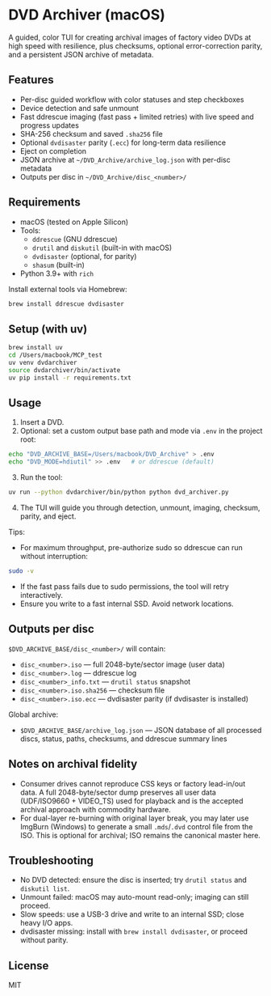 # DVD Archiver (macOS)

A guided, color TUI for creating archival images of factory video DVDs at high speed with resilience, plus checksums, optional error-correction parity, and a persistent JSON archive of metadata.

## Features

- Per-disc guided workflow with color statuses and step checkboxes
- Device detection and safe unmount
- Fast ddrescue imaging (fast pass + limited retries) with live speed and progress updates
- SHA-256 checksum and saved `.sha256` file
- Optional `dvdisaster` parity (`.ecc`) for long-term data resilience
- Eject on completion
- JSON archive at `~/DVD_Archive/archive_log.json` with per-disc metadata
- Outputs per disc in `~/DVD_Archive/disc_<number>/`

## Requirements

- macOS (tested on Apple Silicon)
- Tools:
  - `ddrescue` (GNU ddrescue)
  - `drutil` and `diskutil` (built-in with macOS)
  - `dvdisaster` (optional, for parity)
  - `shasum` (built-in)
- Python 3.9+ with `rich`

Install external tools via Homebrew:
```bash
brew install ddrescue dvdisaster
```

## Setup (with uv)

```bash
brew install uv
cd /Users/macbook/MCP_test
uv venv dvdarchiver
source dvdarchiver/bin/activate
uv pip install -r requirements.txt
```

## Usage

1) Insert a DVD.
2) Optional: set a custom output base path and mode via `.env` in the project root:
```bash
echo "DVD_ARCHIVE_BASE=/Users/macbook/DVD_Archive" > .env
echo "DVD_MODE=hdiutil" >> .env   # or ddrescue (default)
```
3) Run the tool:
```bash
uv run --python dvdarchiver/bin/python python dvd_archiver.py
```
4) The TUI will guide you through detection, unmount, imaging, checksum, parity, and eject.

Tips:
- For maximum throughput, pre-authorize sudo so ddrescue can run without interruption:
```bash
sudo -v
```
- If the fast pass fails due to sudo permissions, the tool will retry interactively.
- Ensure you write to a fast internal SSD. Avoid network locations.

## Outputs per disc

`$DVD_ARCHIVE_BASE/disc_<number>/` will contain:
- `disc_<number>.iso` — full 2048-byte/sector image (user data)
- `disc_<number>.log` — ddrescue log
- `disc_<number>_info.txt` — `drutil status` snapshot
- `disc_<number>.iso.sha256` — checksum file
- `disc_<number>.iso.ecc` — dvdisaster parity (if dvdisaster is installed)

Global archive:
- `$DVD_ARCHIVE_BASE/archive_log.json` — JSON database of all processed discs, status, paths, checksums, and ddrescue summary lines

## Notes on archival fidelity

- Consumer drives cannot reproduce CSS keys or factory lead-in/out data. A full 2048-byte/sector dump preserves all user data (UDF/ISO9660 + VIDEO_TS) used for playback and is the accepted archival approach with commodity hardware.
- For dual-layer re-burning with original layer break, you may later use ImgBurn (Windows) to generate a small `.mds`/`.dvd` control file from the ISO. This is optional for archival; ISO remains the canonical master here.

## Troubleshooting

- No DVD detected: ensure the disc is inserted; try `drutil status` and `diskutil list`.
- Unmount failed: macOS may auto-mount read-only; imaging can still proceed.
- Slow speeds: use a USB-3 drive and write to an internal SSD; close heavy I/O apps.
- dvdisaster missing: install with `brew install dvdisaster`, or proceed without parity.

## License

MIT
